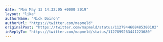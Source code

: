 ```yaml
---
date: "Mon May 13 14:32:05 +0000 2019"
layout: "like"
authorName: "Nick Doiron"
authorUrl: "https://twitter.com/mapmeld"
originalPost: "https://twitter.com/mapmeld/status/1127944608485380102"
inReplyTo: "https://twitter.com/mapmeld/status/1127899263441223680"
---
```


